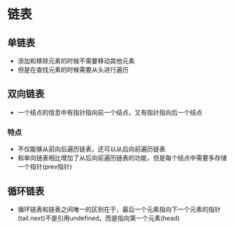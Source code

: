 <!--
 * @Author: xujie 1607526161@qq.com
 * @Date: 2022-11-27 22:46:14
 * @LastEditors: x09898 coder_xujie@163.com
 * @FilePath: \HTML-CSS-Javascript-\dataStructure\linkedList\linkList.md
 * @Description: 
-->
# 链表

## 单链表

* 添加和移除元素的时候不需要移动其他元素
* 但是在查找元素的时候需要从头进行遍历

## 双向链表

* 一个结点的信息中有指针指向前一个结点，又有指针指向后一个结点

### 特点

* 不仅能够从前向后遍历链表，还可以从后向前遍历链表
* 和单向链表相比增加了从后向前遍历链表的功能，但是每个结点中需要多存储一个指针(prev指针)

## 循环链表

* 循环链表和链表之间唯一的区别在于，最后一个元素指向下一个元素的指针(tail.next)不是引用undefined，而是指向第一个元素(head)
